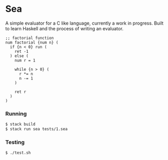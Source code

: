 # Sea

A simple evaluator for a C like language, currently a work in progress.
Built to learn Haskell and the process of writing an evaluator.

```assembly
;; factorial function
num factorial {num n} (
  if {n < 0} run (
    ret -1
  ) else (
    num r = 1

    while {n > 0} (
      r *= n
      n -= 1
    )

    ret r
  )
)
```

### Running

```bash
$ stack build
$ stack run sea tests/1.sea
```

### Testing

```bash
$ ./test.sh
```
